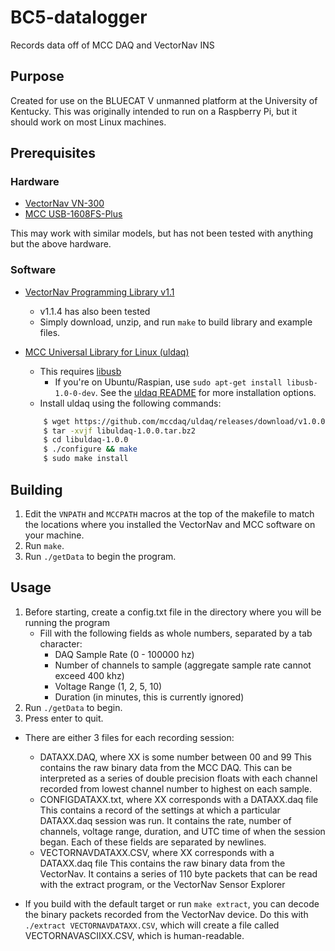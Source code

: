 # BC5-datalogger
Records data off of MCC DAQ and VectorNav INS

## Purpose
Created for use on the BLUECAT V unmanned platform at the University of Kentucky.
This was originally intended to run on a Raspberry Pi, but it should work on most Linux machines.

## Prerequisites

### Hardware
- [VectorNav VN-300](https://www.vectornav.com/products/vn-300)
- [MCC USB-1608FS-Plus](https://www.mccdaq.com/usb-data-acquisition/USB-1608FS-Plus-Series)

This may work with similar models, but has not been tested with anything but the above hardware.

### Software
- [VectorNav Programming Library v1.1](https://www.vectornav.com/support/downloads)
    - v1.1.4 has also been tested
    - Simply download, unzip, and run `make` to build library and example files.
 
- [MCC Universal Library for Linux (uldaq)](https://github.com/mccdaq/uldaq/)
    - This requires [libusb](https://github.com/libusb/libusb)
         - If you're on Ubuntu/Raspian, use `sudo apt-get install libusb-1.0-0-dev`. See the [uldaq README](https://github.com/mccdaq/uldaq/blob/master/README.md) for more installation options.
    - Install uldaq using the following commands: 
    ```sh
        $ wget https://github.com/mccdaq/uldaq/releases/download/v1.0.0/libuldaq-1.0.0.tar.bz2
        $ tar -xvjf libuldaq-1.0.0.tar.bz2
        $ cd libuldaq-1.0.0
        $ ./configure && make
        $ sudo make install
    ```
    
 ## Building
 
 1. Edit the `VNPATH` and `MCCPATH` macros at the top of the makefile to match the locations where you installed the VectorNav and MCC software on your machine.
 2. Run `make`.
 3. Run `./getData` to begin the program.
 
 ## Usage
 
 1. Before starting, create a config.txt file in the directory where you will be running the program
    - Fill with the following fields as whole numbers, separated by a tab character: 
         - DAQ Sample Rate (0 - 100000 hz)
         - Number of channels to sample (aggregate sample rate cannot exceed 400 khz)
         - Voltage Range (1, 2, 5, 10)
         - Duration (in minutes, this is currently ignored)
 2. Run `./getData` to begin.
 3. Press enter to quit.
 - There are either 3 files for each recording session:
    - DATAXX.DAQ, where XX is some number between 00 and 99
    This contains the raw binary data from the MCC DAQ. This can be interpreted as a series of double precision floats with each channel recorded from lowest channel number to highest on each sample.
    - CONFIGDATAXX.txt, where XX corresponds with a DATAXX.daq file
    This contains a record of the settings at which a particular DATAXX.daq session was run. It contains the rate, number of channels, voltage range, duration, and UTC time of when the session began. Each of these fields are separated by newlines.
    - VECTORNAVDATAXX.CSV, where XX corresponds with a DATAXX.daq file
    This contains the raw binary data from the VectorNav. It contains a series of 110 byte packets that can be read with the extract program, or the VectorNav Sensor Explorer
    
- If you build with the default target or run `make extract`, you can decode the binary packets recorded from the VectorNav device. Do this with `./extract VECTORNAVDATAXX.CSV`, which will create a file called VECTORNAVASCIIXX.CSV, which is human-readable.


 
 
